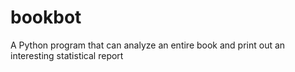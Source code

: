 # bookbot
A Python program that can analyze an entire book and print out an interesting statistical report
